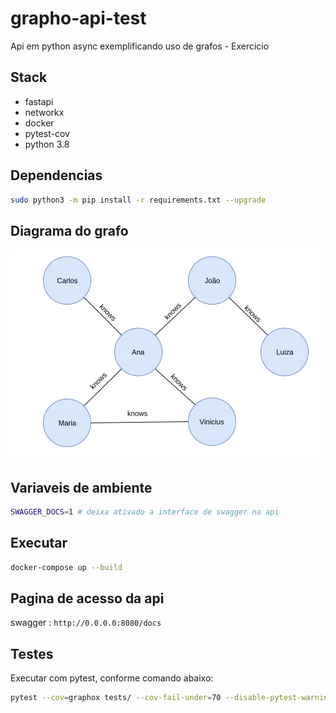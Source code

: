 # grapho-api-test

Api em python async exemplificando uso de grafos - Exercicio

## Stack

- fastapi
- networkx
- docker
- pytest-cov
- python 3.8

## Dependencias

```bash
sudo python3 -m pip install -r requirements.txt --upgrade
```

## Diagrama do grafo

![grapho1](docs/img/grapho.png)

## Variaveis de ambiente

```bash
SWAGGER_DOCS=1 # deixa ativado a interface de swagger na api
```

## Executar

```bash
docker-compose up --build
```

## Pagina de acesso da api

swagger : `http://0.0.0.0:8080/docs`

## Testes

Executar com pytest, conforme comando abaixo:

```bash
pytest --cov=graphox tests/ --cov-fail-under=70 --disable-pytest-warnings
```
